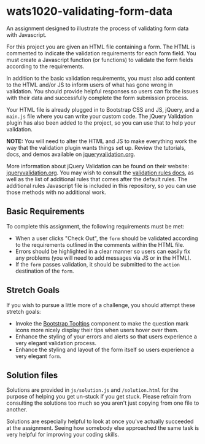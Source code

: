 # wats1020-validating-form-data
An assignment designed to illustrate the process of validating form data with Javascript.

For this project you are given an HTML file containing a form. The HTML is
commented to indicate the validation requirements for each form field. You must
create a Javascript function (or functions) to validate the form fields
according to the requirements.

In addition to the basic validation requirements, you must also add content to
the HTML and/or JS to inform users of what has gone wrong in validation. You
should provide helpful responses so users can fix the issues with their data and
successfully complete the form submission process.

Your HTML file is already plugged in to Bootstrap CSS and JS, jQuery, and a
`main.js` file where you can write your custom code. The jQuery Validation plugin
has also been added to the project, so you can use that to help your validation.

**NOTE:** You will need to alter the HTML and JS to make everything work the way
that the validation plugin wants things set up. Review the tutorials, docs, and
demos available on [jqueryvalidation.org](http://jqueryvalidation.org/).

More information about jQuery Validation can be found on their website:
[jqueryvalidation.org](http://jqueryvalidation.org/). You may wish to consult the
[validation rules docs](http://jqueryvalidation.org/documentation/#link-list-of-built-in-validation-methods), 
as well as the list of additional rules that comes after the default rules. The additional rules Javascript
file is included in this repository, so you can use those methods with no additional work.

## Basic Requirements

To complete this assignment, the following requirements must be met:

* When a user clicks "Check Out", the `form` should be validated according to the
  requirements outlined in the comments within the HTML file.
* Errors should be highlighted in a clear manner so users can easily fix any
  problems (you will need to add messages via JS or in the HTML).
* If the `form` passes validation, it should be submitted to the `action` destination
  of the `form`.

## Stretch Goals

If you wish to pursue a little more of a challenge, you should attempt these
stretch goals:

* Invoke the [Bootstrap Tooltips](http://getbootstrap.com/javascript/#tooltips)
  component to make the question mark icons more nicely display their tips when
  users hover over them.
* Enhance the styling of your errors and alerts so that users experience a very
  elegant validation process.
* Enhance the styling and layout of the form itself so users experience a very
  elegant `form`.

## Solution files

Solutions are provided in `js/solution.js` and `/solution.html` for the purpose
of helping you get un-stuck if you get stuck. Please refrain from consulting the
solutions too much so you aren't just copying from one file to another.

Solutions are especially helpful to look at once you've actually succeeded at the
assignment. Seeing how somebody else approached the same task is very helpful
for improving your coding skills.
